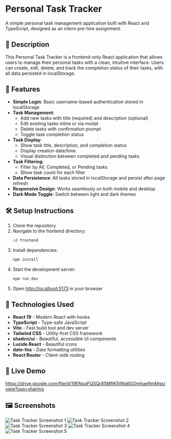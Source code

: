 # Personal Task Tracker

A simple personal task management application built with React and TypeScript, designed as an intern pre-hire assignment.

## 📖 Description

This Personal Task Tracker is a frontend-only React application that allows users to manage their personal tasks with a clean, intuitive interface. Users can create, edit, delete, and track the completion status of their tasks, with all data persisted in localStorage.

## 🚀 Features

- **Simple Login**: Basic username-based authentication stored in localStorage
- **Task Management**: 
  - Add new tasks with title (required) and description (optional)
  - Edit existing tasks inline or via modal
  - Delete tasks with confirmation prompt
  - Toggle task completion status
- **Task Display**: 
  - Show task title, description, and completion status
  - Display creation date/time
  - Visual distinction between completed and pending tasks
- **Task Filtering**: 
  - Filter by All, Completed, or Pending tasks
  - Show task count for each filter
- **Data Persistence**: All tasks stored in localStorage and persist after page refresh
- **Responsive Design**: Works seamlessly on both mobile and desktop
- **Dark Mode Toggle**: Switch between light and dark themes

## 🛠 Setup Instructions

1. Clone the repository
2. Navigate to the frontend directory:
   ```bash
   cd frontend
   ```
3. Install dependencies:
   ```bash
   npm install
   ```
4. Start the development server:
   ```bash
   npm run dev
   ```
5. Open [http://localhost:5173](http://localhost:5173) in your browser

## 🧰 Technologies Used

- **React 19** - Modern React with hooks
- **TypeScript** - Type-safe JavaScript
- **Vite** - Fast build tool and dev server
- **Tailwind CSS** - Utility-first CSS framework
- **shadcn/ui** - Beautiful, accessible UI components
- **Lucide React** - Beautiful icons
- **date-fns** - Date formatting utilities
- **React Router** - Client-side routing

## 🔗 Live Demo

https://drive.google.com/file/d/19ENsqFQSQr85MfIK5iWa6GOmhae9mMgs/view?usp=sharing

## 🖼 Screenshots

![Task Tracker Screenshot 1](./screenshot1.png)
![Task Tracker Screenshot 2](./screenshot2.png)
![Task Tracker Screenshot 3](./screenshot3.png)
![Task Tracker Screenshot 4](./screenshot4.png)
![Task Tracker Screenshot 5](./screenshot5.png)

